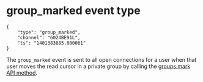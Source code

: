 # group_marked event type

	{
		"type": "group_marked",
		"channel": "G024BE91L",
		"ts": "1401383885.000061"
	}

The `group_marked` event is sent to all open connections for a user when
that user moves the read cursor in a private group by calling the
[groups.mark API method](/methods/groups.mark).
